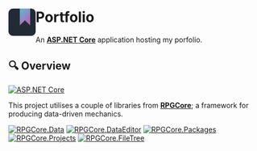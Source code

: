 <h1>
<img src="./src/icon.png" width="54" height="54" align="left" />
Portfolio
</h1>

An **[ASP.NET Core](https://dotnet.microsoft.com/apps/aspnet)** application hosting my porfolio.

## 🔍 Overview

[![ASP.NET Core](https://img.shields.io/badge/-ASP.NET%205.0-512BD4.svg)](https://dotnet.microsoft.com/apps/aspnet)

This project utilises a couple of libraries from [**RPGCore**](https://github.com/Fydar/RPGCore); a framework for producing data-driven mechanics.

[![RPGCore.Data](https://img.shields.io/badge/📦-RPGCore.Data-333333.svg)](https://github.com/Fydar/RPGCore/tree/main/src/libs/RPGCore.Data)
[![RPGCore.DataEditor](https://img.shields.io/badge/📦-RPGCore.DataEditor-333333.svg)](https://github.com/Fydar/RPGCore/tree/main/src/libs/RPGCore.DataEditor)
[![RPGCore.Packages](https://img.shields.io/badge/📦-RPGCore.Packages-333333.svg)](https://github.com/Fydar/RPGCore/tree/main/src/libs/RPGCore.Packages)
[![RPGCore.Projects](https://img.shields.io/badge/📦-RPGCore.Projects-333333.svg)](https://github.com/Fydar/RPGCore/tree/main/src/libs/RPGCore.Projects)
[![RPGCore.FileTree](https://img.shields.io/badge/📦-RPGCore.FileTree-333333.svg)](https://github.com/Fydar/RPGCore/tree/main/src/libs/RPGCore.FileTree)
